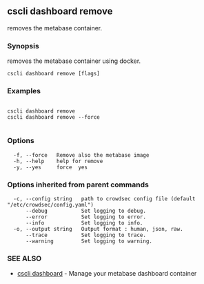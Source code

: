 ## cscli dashboard remove

removes the metabase container.

### Synopsis

removes the metabase container using docker.

```
cscli dashboard remove [flags]
```

### Examples

```

cscli dashboard remove
cscli dashboard remove --force
 
```

### Options

```
  -f, --force   Remove also the metabase image
  -h, --help    help for remove
  -y, --yes     force  yes
```

### Options inherited from parent commands

```
  -c, --config string   path to crowdsec config file (default "/etc/crowdsec/config.yaml")
      --debug           Set logging to debug.
      --error           Set logging to error.
      --info            Set logging to info.
  -o, --output string   Output format : human, json, raw.
      --trace           Set logging to trace.
      --warning         Set logging to warning.
```

### SEE ALSO

* [cscli dashboard](cscli_dashboard.md)	 - Manage your metabase dashboard container



